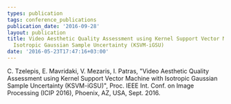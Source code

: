 ```yaml
---
types: publication
tags: conference_publications
publication_date: '2016-09-28'
layout: publication
title: Video Aesthetic Quality Assessment using Kernel Support Vector Machine with
  Isotropic Gaussian Sample Uncertainty (KSVM-iGSU)
date: '2016-05-23T17:47:16+03:00'
---
```

<p><span lang="EN-US">C. Tzelepis, E. Mavridaki, V. Mezaris, I. Patras, "Video Aesthetic Quality Assessment using Kernel Support Vector Machine with Isotropic Gaussian Sample Uncertainty (KSVM-iGSU)", Proc. IEEE Int. Conf. on Image Processing (ICIP 2016), Phoenix, AZ, USA, Sept. 2016.</span></p>
